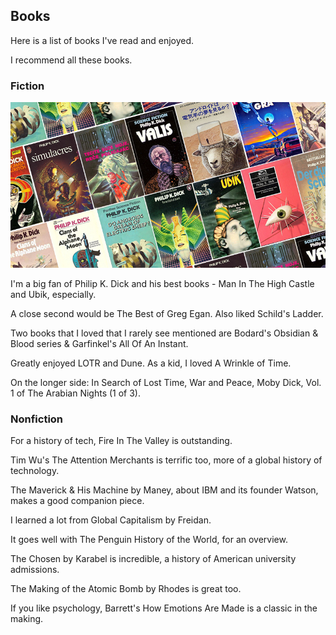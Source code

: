 ## Books

Here is a list of books I've read and enjoyed.

I recommend all these books.

### Fiction


![slanted image of a dozen adjacent philip k dick book covers](pkd.jpg)

I'm a big fan of Philip K. Dick and his best books - Man In The High Castle and Ubik, especially.

A close second would be The Best of Greg Egan. Also liked Schild's Ladder.

Two books that I loved that I rarely see mentioned are Bodard's Obsidian & Blood series & Garfinkel's All Of An Instant.

Greatly enjoyed LOTR and Dune. As a kid, I loved A Wrinkle of Time.

On the longer side: In Search of Lost Time, War and Peace, Moby Dick, Vol. 1 of The Arabian Nights (1 of 3). 

### Nonfiction

For a history of tech, Fire In The Valley is outstanding.

Tim Wu's The Attention Merchants is terrific too, more of a global history of technology.

The Maverick & His Machine by Maney, about IBM and its founder Watson, makes a good companion piece.

I learned a lot from Global Capitalism by Freidan.

It goes well with The Penguin History of the World, for an overview. 

The Chosen by Karabel is incredible, a history of American university admissions.

The Making of the Atomic Bomb by Rhodes is great too.


If you like psychology, Barrett's How Emotions Are Made is a classic in the making.


